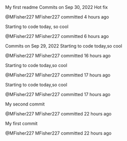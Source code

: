 My first readme
Commits on Sep 30, 2022
Hot fix

@MFisher227
MFisher227 committed 4 hours ago
 
Starting to code today, so cool

@MFisher227
MFisher227 committed 6 hours ago
 
Commits on Sep 29, 2022
Starting to code today,so cool

@MFisher227
MFisher227 committed 16 hours ago
 
Starting to code today,so cool

@MFisher227
MFisher227 committed 17 hours ago
 
Starting to code today,so cool

@MFisher227
MFisher227 committed 17 hours ago
 
My second commit

@MFisher227
MFisher227 committed 22 hours ago
 
My first commit

@MFisher227
MFisher227 committed 22 hours ago
